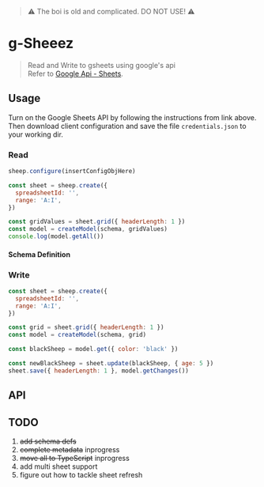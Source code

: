 > :warning: The boi is old and complicated. DO NOT USE! :warning:

# g-Sheeez

> Read and Write to gsheets using google's api  
> Refer to [Google Api - Sheets](https://developers.google.com/sheets/api/quickstart/nodejs).

## Usage

Turn on the Google Sheets API by following the instructions from link above.  
Then download client configuration and save the file `credentials.json` to your working dir.

### Read

```javascript
sheep.configure(insertConfigObjHere)

const sheet = sheep.create({
  spreadsheetId: '',
  range: 'A:I',
})

const gridValues = sheet.grid({ headerLength: 1 })
const model = createModel(schema, gridValues)
console.log(model.getAll())
```

#### Schema Definition

### Write

```javascript
const sheet = sheep.create({
  spreadsheetId: '',
  range: 'A:I',
})

const grid = sheet.grid({ headerLength: 1 })
const model = createModel(schema, grid)

const blackSheep = model.get({ color: 'black' })

const newBlackSheep = sheet.update(blackSheep, { age: 5 })
sheet.save({ headerLength: 1 }, model.getChanges())
```

## API

## TODO

1. ~~add schema defs~~
1. ~~complete metadata~~ inprogress
1. ~~move all to TypeScript~~ inprogress
1. add multi sheet support
1. figure out how to tackle sheet refresh
